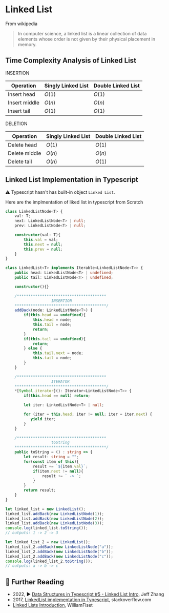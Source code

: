 # Linked List

From wikipedia

> In computer science, a linked list is a linear collection of data elements whose order is not given by their physical placement in memory.

## Time Complexity Analysis of Linked List

INSERTION

| Operation       | Singly Linked List  | Double Linked List  |
|-----------------|---------------------|---------------------|
| Insert head     | $O(1)$              | $O(1)$              |
| Insert middle   | $O(n)$              | $O(n)$              |
| Insert tail     | $O(1)$              | $O(1)$              |

DELETION

| Operation       | Singly Linked List  | Double Linked List  |
|-----------------|---------------------|---------------------|
| Delete head     | $O(1)$              | $O(1)$              |
| Delete middle   | $O(n)$              | $O(n)$              |
| Delete tail     | $O(n)$              | $O(1)$              |

## Linked List Implementation in Typescript

⚠️ Typescript hasn't has built-in object `Linked List`.

Here are the implmentation of liked list in typescript from Scratch
```ts
class LinkedListNode<T> {
    val: T;
    next: LinkedListNode<T> | null;
    prev: LinkedListNode<T> | null;

    constructor(val: T){
        this.val = val;
        this.next = null;
        this.prev = null;
    }
}

class LinkedList<T> implements Iterable<LinkedListNode<T>> {
    public head: LinkedListNode<T> | undefined;
    public tail: LinkedListNode<T> | undefined;

    constructor(){}

    /***************************************
                    INSERTION
    ****************************************/
    addBack(node: LinkedListNode<T>) {
        if(this.head == undefined){
            this.head = node;
            this.tail = node;
            return;
        }
        if(this.tail == undefined){
            return;    
        } else {
            this.tail.next = node;
            this.tail = node;
        }
    }

    /***************************************
                    ITERATOR
    ****************************************/
    *[Symbol.iterator](): Iterator<LinkedListNode<T>> {
        if(this.head == null) return;

        let iter: LinkedListNode<T> | null;

        for (iter = this.head; iter != null; iter = iter.next) {
           yield iter;
        }
    }

    /***************************************
                    toString
    ****************************************/
    public toString = () : string => {
        let result: string = "";
        for(const item of this){
            result += `${item.val}`;
            if(item.next != null){
                result += ` -> `;
            }
        }
        return result;
    }
}

let linked_list = new LinkedList();
linked_list.addBack(new LinkedListNode(1));
linked_list.addBack(new LinkedListNode(2));
linked_list.addBack(new LinkedListNode(3));
console.log(linked_list.toString());
// outputs: 1 -> 2 -> 3

let linked_list_2 = new LinkedList();
linked_list_2.addBack(new LinkedListNode("a"));
linked_list_2.addBack(new LinkedListNode("b"));
linked_list_2.addBack(new LinkedListNode("c"));
console.log(linked_list_2.toString());
// outputs: a -> b -> c
```
## 🔗 Further Reading

* 2022, ▶️ [Data Structures in Typescript #5 - Linked List Intro](https://www.youtube.com/watch?v=oXXLFvtG6-Q&list=PLn4fTSbSpY5cL4_0MP83wq5khbmG3IKKd&index=5&ab_channel=JeffZhang), Jeff Zhang
* 2017, [LinkedList implementation in Typescript](https://stackoverflow.com/questions/42588925/linkedlist-implementation-in-typescript), stackoverflow.com
* [Linked Lists Introduction](https://www.youtube.com/watch?v=-Yn5DU0_-lw&t=7s&ab_channel=WilliamFiset), WilliamFiset
